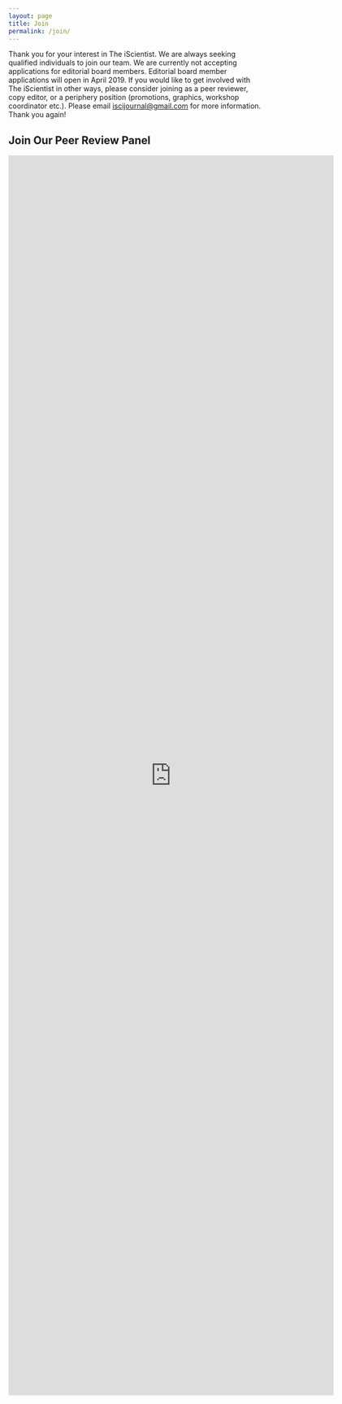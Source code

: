 ```yaml
---
layout: page
title: Join
permalink: /join/
---
```

Thank you for your interest in The iScientist. We are always seeking qualified individuals to join our team. We are currently not accepting applications for editorial board members. Editorial board member applications will open in April 2019. If you would like to get involved with The iScientist in other ways, please consider joining as a peer reviewer, copy editor, or a periphery position (promotions, graphics, workshop coordinator etc.). Please email iscijournal@gmail.com for more information. Thank you again!

## Join Our Peer Review Panel

<iframe src="https://docs.google.com/forms/d/e/1FAIpQLSdcSkYG7F0URqmsubmYQLGPvqcHzae5b3k2WttxSnRDWwK44Q/viewform?embedded=true" width="640" height="2439" frameborder="0" marginheight="0" marginwidth="0">Loading...</iframe>
